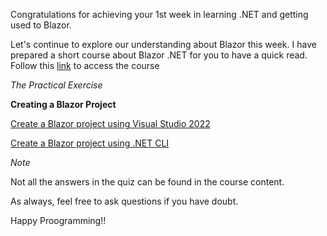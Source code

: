 Congratulations for achieving your 1st week in learning .NET and getting used to Blazor.

Let's continue to explore our understanding about Blazor this week.
I have prepared a short course about Blazor .NET for you to have a quick read. 
Follow this [link](https://learningstudioai.com/go/OhE5BhbN7ol4JjjhwG4C) to access the course

*The Practical Exercise*

**Creating a Blazor Project**

[Create a Blazor project using Visual Studio 2022](https://dotnet.microsoft.com/en-us/learn/aspnet/blazor-tutorial/intro)

[Create a Blazor project using .NET CLI](https://kubecloudguru.com/blazor-application-with-net-cli/)



*Note*

Not all the answers in the quiz can be found in the course content.

As always, feel free to ask questions if you have doubt.

Happy Proogramming!!

